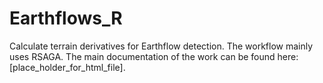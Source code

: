 # Earthflows_R
Calculate terrain derivatives for Earthflow detection. The workflow mainly uses RSAGA. The main documentation of the work can be found here: [place_holder_for_html_file].
